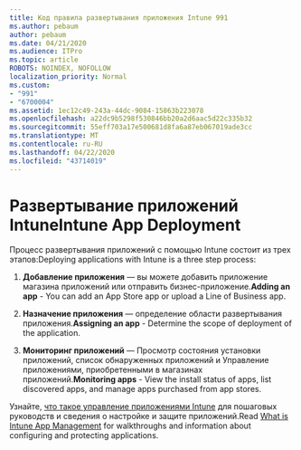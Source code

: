 ```yaml
---
title: Код правила развертывания приложения Intune 991
ms.author: pebaum
author: pebaum
ms.date: 04/21/2020
ms.audience: ITPro
ms.topic: article
ROBOTS: NOINDEX, NOFOLLOW
localization_priority: Normal
ms.custom:
- "991"
- "6700004"
ms.assetid: 1ec12c49-243a-44dc-9084-15863b223078
ms.openlocfilehash: a22dc9b5298f530846bb20a2d6aac5d22c335b32
ms.sourcegitcommit: 55eff703a17e500681d8fa6a87eb067019ade3cc
ms.translationtype: MT
ms.contentlocale: ru-RU
ms.lasthandoff: 04/22/2020
ms.locfileid: "43714019"
---
```

# <a name="intune-app-deployment"></a><span data-ttu-id="51f9e-102">Развертывание приложений Intune</span><span class="sxs-lookup"><span data-stu-id="51f9e-102">Intune App Deployment</span></span>

<span data-ttu-id="51f9e-103">Процесс развертывания приложений с помощью Intune состоит из трех этапов:</span><span class="sxs-lookup"><span data-stu-id="51f9e-103">Deploying applications with Intune is a three step process:</span></span>
  
1. <span data-ttu-id="51f9e-104">**Добавление приложения** — вы можете добавить приложение магазина приложений или отправить бизнес-приложение.</span><span class="sxs-lookup"><span data-stu-id="51f9e-104">**Adding an app** - You can add an App Store app or upload a Line of Business app.</span></span>

2. <span data-ttu-id="51f9e-105">**Назначение приложения** — определение области развертывания приложения.</span><span class="sxs-lookup"><span data-stu-id="51f9e-105">**Assigning an app** - Determine the scope of deployment of the application.</span></span>

3. <span data-ttu-id="51f9e-106">**Мониторинг приложений** — Просмотр состояния установки приложений, список обнаруженных приложений и Управление приложениями, приобретенными в магазинах приложений.</span><span class="sxs-lookup"><span data-stu-id="51f9e-106">**Monitoring apps** - View the install status of apps, list discovered apps, and manage apps purchased from app stores.</span></span>

<span data-ttu-id="51f9e-107">Узнайте, [что такое управление приложениями Intune](https://docs.microsoft.com/intune/app-management) для пошаговых руководств и сведения о настройке и защите приложений.</span><span class="sxs-lookup"><span data-stu-id="51f9e-107">Read [What is Intune App Management](https://docs.microsoft.com/intune/app-management) for walkthroughs and information about configuring and protecting applications.</span></span>
  